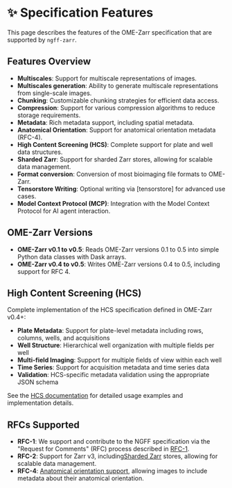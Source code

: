 # ✨ Specification Features

This page describes the features of the OME-Zarr specification that are
supported by `ngff-zarr`.

## Features Overview

- **Multiscales**: Support for multiscale representations of images.
- **Multiscales generation**: Ability to generate multiscale representations
  from single-scale images.
- **Chunking**: Customizable chunking strategies for efficient data access.
- **Compression**: Support for various compression algorithms to reduce storage
  requirements.
- **Metadata**: Rich metadata support, including spatial metadata.
- **Anatomical Orientation**: Support for anatomical orientation metadata
  (RFC-4).
- **High Content Screening (HCS)**: Complete support for plate and well data
  structures.
- **Sharded Zarr**: Support for sharded Zarr stores, allowing for scalable data
  management.
- **Format conversion**: Conversion of most bioimaging file formats to OME-Zarr.
- **Tensorstore Writing**: Optional writing via [tensorstore] for advanced use
  cases.
- **Model Context Protocol (MCP)**: Integration with the Model Context Protocol
  for AI agent interaction.

## OME-Zarr Versions

- **OME-Zarr v0.1 to v0.5**: Reads OME-Zarr versions 0.1 to 0.5 into simple
  Python data classes with Dask arrays.
- **OME-Zarr v0.4 to v0.5**: Writes OME-Zarr versions 0.4 to 0.5, including
  support for RFC 4.

## High Content Screening (HCS)

Complete implementation of the HCS specification defined in OME-Zarr v0.4+:

- **Plate Metadata**: Support for plate-level metadata including rows, columns,
  wells, and acquisitions
- **Well Structure**: Hierarchical well organization with multiple fields per
  well
- **Multi-field Imaging**: Support for multiple fields of view within each well
- **Time Series**: Support for acquisition metadata and time series data
- **Validation**: HCS-specific metadata validation using the appropriate JSON
  schema

See the [HCS documentation](./hcs.md) for detailed usage examples and
implementation details.

## RFCs Supported

- **RFC-1**: We support and contribute to the NGFF specification via the
  "Request for Comments" (RFC) process described in
  [RFC-1](https://ngff.openmicroscopy.org/rfc/1/index.html).
- **RFC-2**: Support for Zarr v3,
  including[Sharded Zarr](https://zarr.dev/zeps/accepted/ZEP0002.html) stores,
  allowing for scalable data management.
- **RFC-4**: [Anatomical orientation support](./rfc4.md), allowing images to
  include metadata about their anatomical orientation.
